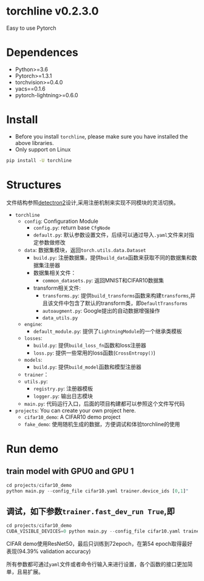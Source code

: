 # torchline v0.2.3.0
Easy to use Pytorch

# Dependences

- Python>=3.6
- Pytorch>=1.3.1
- torchvision>=0.4.0
- yacs==0.1.6
- pytorch-lightning>=0.6.0


# Install

- Before you install `torchline`, please make sure you have installed the above libraries.
- Only support on Linux

```bash
pip install -U torchline
```

# Structures

文件结构参照[detectron2](https://www.google.com/url?sa=t&rct=j&q=&esrc=s&source=web&cd=1&cad=rja&uact=8&ved=2ahUKEwiux_PXpLDmAhVOPnAKHVTjDVEQFjAAegQIBxAC&url=https%3A%2F%2Fgithub.com%2Ffacebookresearch%2Fdetectron2&usg=AOvVaw25FixXG7GH7dRKY6sOc2Oc)设计,采用注册机制来实现不同模块的灵活切换。

- `torchline`
    - `config`: Configuration Module
        - `config.py`: return base `CfgNode`
        - `default.py`: 默认参数设置文件，后续可以通过导入`.yaml`文件来对指定参数做修改
    - `data`: 数据集模块，返回`torch.utils.data.Dataset`
        - `build.py`: 注册数据集，提供`build_data`函数来获取不同的数据集和数据集注册器
        - 数据集相关文件：
          - `common_datasets.py`: 返回MNIST和CIFAR10数据集
        - transform相关文件:
          - `transforms.py`: 提供`build_transforms`函数来构建`transforms`,并且该文件中包含了默认的transform类，即`DefaultTransforms`
          - `autoaugment.py`: Google提出的自动数据增强操作
          - `data_utils.py`
    - `engine`: 
        - `default_module.py`: 提供了`LightningModule`的一个继承类模板
    - `losses`:
        - `build.py`: 提供`build_loss_fn`函数和loss注册器
        - `loss.py`: 提供一些常用的loss函数(`CrossEntropy()`)
    - `models`:
        - `build.py`: 提供`build_model`函数和模型注册器
    - `trainer`：
    - `utils.py`:
      - `registry.py`: 注册器模板
      - `logger.py`: 输出日志模块
    - `main.py`: 代码运行入口，后面的项目构建都可以参照这个文件写代码
- `projects`: You can create your own project here.
    - `cifar10_demo`: A CIFAR10 demo project
    - `fake_demo`: 使用随机生成的数据，方便调试和体验torchline的使用 


# Run demo

## train model with GPU0 and GPU 1
```python
cd projects/cifar10_demo
python main.py --config_file cifar10.yaml trainer.device_ids [0,1]" 
```

## 调试，如下参数`trainer.fast_dev_run True`,即
```python
cd projects/cifar10_demo
CUDA_VISIBLE_DEVICES=0 python main.py --config_file cifar10.yaml trainer.device_ids [0] trainer.fast_dev_run True
```
CIFAR demo使用ResNet50，最后只训练到72epoch，在第54 epoch取得最好表现(94.39% validation accuracy)

所有参数都可通过`yaml`文件或者命令行输入来进行设置，各个函数的接口更加简单，且易扩展。